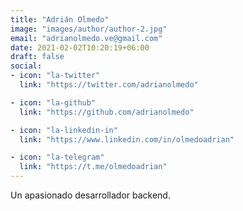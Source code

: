 ```yaml
---
title: "Adrián Olmedo"
image: "images/author/author-2.jpg"
email: "adrianolmedo.ve@gmail.com"
date: 2021-02-02T10:20:19+06:00
draft: false
social:
- icon: "la-twitter"
  link: "https://twitter.com/adrianolmedo"

- icon: "la-github"
  link: "https://github.com/adrianolmedo"

- icon: "la-linkedin-in"
  link: "https://www.linkedin.com/in/olmedoadrian"

- icon: "la-telegram"
  link: "https://t.me/olmedoadrian"
---
```


Un apasionado desarrollador backend.
